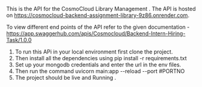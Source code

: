 This is the API for the CosmoCloud Library Management .
The API is hosted on https://cosmocloud-backend-assignment-library-9z86.onrender.com.

To view different end points of the API refer to the given documentation - https://app.swaggerhub.com/apis/Cosmocloud/Backend-Intern-Hiring-Task/1.0.0


1) To run this APi in your local environment first clone the project.
2) Then install all the dependencies using pip install -r requirements.txt
3) Set up your mongodb credentials and enter the url in the env files.
4) Then run the command uvicorn main:app --reload --port #PORTNO
5) The project should be live and Running .
